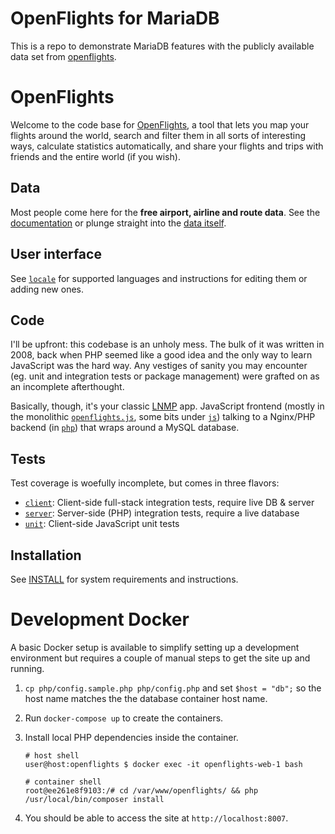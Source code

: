# OpenFlights for MariaDB
This is a repo to demonstrate MariaDB features with the publicly available data set from [openflights](https://github.com/jpatokal/openflights).

# OpenFlights

Welcome to the code base for [OpenFlights](https://openflights.org), a tool that lets you map your flights around the world, search and filter them in all sorts of interesting ways, calculate statistics automatically, and share your flights and trips with friends and the entire world (if you wish).

## Data

Most people come here for the **free airport, airline and route data**. See the [documentation](https://openflights.org/data.php) or plunge straight into the [data itself](data/).

## User interface

See [`locale`](locale/) for supported languages and instructions for editing them or adding new ones.

## Code

I'll be upfront: this codebase is an unholy mess. The bulk of it was written in 2008, back when PHP seemed like a good idea and the only way to learn JavaScript was the hard way. Any vestiges of sanity you may encounter (eg. unit and integration tests or package management) were grafted on as an incomplete afterthought.

Basically, though, it's your classic [LNMP](https://en.wikipedia.org/wiki/LAMP_%28software_bundle%29) app. JavaScript frontend (mostly in the monolithic [`openflights.js`](openflights.js), some bits under [`js`](js/)) talking to a Nginx/PHP backend (in [`php`](php/)) that wraps around a MySQL database.

## Tests

Test coverage is woefully incomplete, but comes in three flavors:

- [`client`](test/client/): Client-side full-stack integration tests, require live DB & server
- [`server`](test/server/): Server-side (PHP) integration tests, require a live database
- [`unit`](test/unit/): Client-side JavaScript unit tests

## Installation

See [INSTALL](INSTALL) for system requirements and instructions.

# Development Docker

A basic Docker setup is available to simplify setting up a development environment but requires a
couple of manual steps to get the site up and running.

1. `cp php/config.sample.php php/config.php` and set `$host = "db";` so the host name matches the
   the database container host name.
2. Run `docker-compose up` to create the containers.
3. Install local PHP dependencies inside the container.

   ```
   # host shell
   user@host:openflights $ docker exec -it openflights-web-1 bash

   # container shell
   root@ee261e8f9103:/# cd /var/www/openflights/ && php /usr/local/bin/composer install
   ```

4. You should be able to access the site at `http://localhost:8007`.
